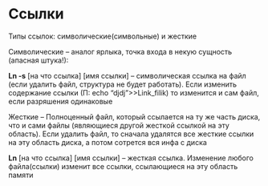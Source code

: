 # **Ссылки**

Типы ссылок: символические(символьные) и жесткие

Символические – аналог ярлыка, точка входа в некую сущность (апасная штука!):

**Ln -s** [на что ссылка] [имя ссылки] – символическая ссылка на файл (если удалить файл, структура не будет работать). Если изменить содержание ссылки (П: echo “djdj”>>Link_filik) то изменится и сам файл, если разряшения одинаковые

Жесткие – Полноценный файл, который ссылается на ту же часть диска, что и сами файлы (являющиеся другой жесткой ссылкой на эту область). Если удалить файл, то сначала удалятся все жесткие ссылки на эту область диска, а потом сотрется вся инфа с диска

**Ln** [на что ссылка] [имя ссылки] – жесткая ссылка. Изменение любого файла(ссылки) изменит все ссылки, ссылающиеся на эту область памяти